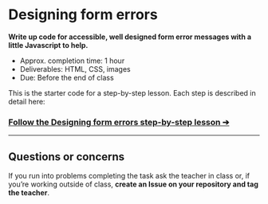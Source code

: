 # Designing form errors

**Write up code for accessible, well designed form error messages with a little Javascript to help.**

- Approx. completion time: 1 hour
- Deliverables: HTML, CSS, images
- Due: Before the end of class

This is the starter code for a step-by-step lesson. Each step is described in detail here:

### [**Follow the Designing form errors step-by-step lesson ➔**](https://learn-the-web.algonquindesign.ca/courses/web-dev-4/designing-form-errors/)

---

## Questions or concerns

If you run into problems completing the task ask the teacher in class or, if you’re working outside of class, **create an Issue on your repository and tag the teacher**.
